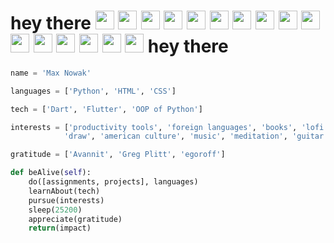 <h1>
  hey there
  <img src="https://media3.giphy.com/media/CaiVJuZGvR8HK/giphy.gif?cid=ecf05e47y4jcyi3pmpd067l9lmk2738tqxo6mzghlmr0ggk0&rid=giphy.gif&ct=g" width="30px"/>
  <img src="https://media3.giphy.com/media/CaiVJuZGvR8HK/giphy.gif?cid=ecf05e47y4jcyi3pmpd067l9lmk2738tqxo6mzghlmr0ggk0&rid=giphy.gif&ct=g" width="30px"/>
  <img src="https://media3.giphy.com/media/CaiVJuZGvR8HK/giphy.gif?cid=ecf05e47y4jcyi3pmpd067l9lmk2738tqxo6mzghlmr0ggk0&rid=giphy.gif&ct=g" width="30px"/>
  <img src="https://media3.giphy.com/media/CaiVJuZGvR8HK/giphy.gif?cid=ecf05e47y4jcyi3pmpd067l9lmk2738tqxo6mzghlmr0ggk0&rid=giphy.gif&ct=g" width="30px"/>
  <img src="https://media3.giphy.com/media/CaiVJuZGvR8HK/giphy.gif?cid=ecf05e47y4jcyi3pmpd067l9lmk2738tqxo6mzghlmr0ggk0&rid=giphy.gif&ct=g" width="30px"/>
  <img src="https://media3.giphy.com/media/CaiVJuZGvR8HK/giphy.gif?cid=ecf05e47y4jcyi3pmpd067l9lmk2738tqxo6mzghlmr0ggk0&rid=giphy.gif&ct=g" width="30px"/>
    <img src="https://media3.giphy.com/media/CaiVJuZGvR8HK/giphy.gif?cid=ecf05e47y4jcyi3pmpd067l9lmk2738tqxo6mzghlmr0ggk0&rid=giphy.gif&ct=g" width="30px"/>
  <img src="https://media3.giphy.com/media/CaiVJuZGvR8HK/giphy.gif?cid=ecf05e47y4jcyi3pmpd067l9lmk2738tqxo6mzghlmr0ggk0&rid=giphy.gif&ct=g" width="30px"/>
  <img src="https://media3.giphy.com/media/CaiVJuZGvR8HK/giphy.gif?cid=ecf05e47y4jcyi3pmpd067l9lmk2738tqxo6mzghlmr0ggk0&rid=giphy.gif&ct=g" width="30px"/>
  <img src="https://media3.giphy.com/media/CaiVJuZGvR8HK/giphy.gif?cid=ecf05e47y4jcyi3pmpd067l9lmk2738tqxo6mzghlmr0ggk0&rid=giphy.gif&ct=g" width="30px"/>
  <img src="https://media3.giphy.com/media/CaiVJuZGvR8HK/giphy.gif?cid=ecf05e47y4jcyi3pmpd067l9lmk2738tqxo6mzghlmr0ggk0&rid=giphy.gif&ct=g" width="30px"/>
  <img src="https://media3.giphy.com/media/CaiVJuZGvR8HK/giphy.gif?cid=ecf05e47y4jcyi3pmpd067l9lmk2738tqxo6mzghlmr0ggk0&rid=giphy.gif&ct=g" width="30px"/>
    <img src="https://media3.giphy.com/media/CaiVJuZGvR8HK/giphy.gif?cid=ecf05e47y4jcyi3pmpd067l9lmk2738tqxo6mzghlmr0ggk0&rid=giphy.gif&ct=g" width="30px"/>
  <img src="https://media3.giphy.com/media/CaiVJuZGvR8HK/giphy.gif?cid=ecf05e47y4jcyi3pmpd067l9lmk2738tqxo6mzghlmr0ggk0&rid=giphy.gif&ct=g" width="30px"/>
    <img src="https://media3.giphy.com/media/CaiVJuZGvR8HK/giphy.gif?cid=ecf05e47y4jcyi3pmpd067l9lmk2738tqxo6mzghlmr0ggk0&rid=giphy.gif&ct=g" width="30px"/>
      <img src="https://media3.giphy.com/media/CaiVJuZGvR8HK/giphy.gif?cid=ecf05e47y4jcyi3pmpd067l9lmk2738tqxo6mzghlmr0ggk0&rid=giphy.gif&ct=g" width="30px"/>
  hey there
</h1>

``` python
name = 'Max Nowak'

languages = ['Python', 'HTML', 'CSS']

tech = ['Dart', 'Flutter', 'OOP of Python']

interests = ['productivity tools', 'foreign languages', 'books', 'lofi',
            'draw', 'american culture', 'music', 'meditation', 'guitar']

gratitude = ['Avannit', 'Greg Plitt', 'egoroff']

def beAlive(self):
    do([assignments, projects], languages)
    learnAbout(tech)
    pursue(interests)
    sleep(25200)
    appreciate(gratitude)
    return(impact)
```


